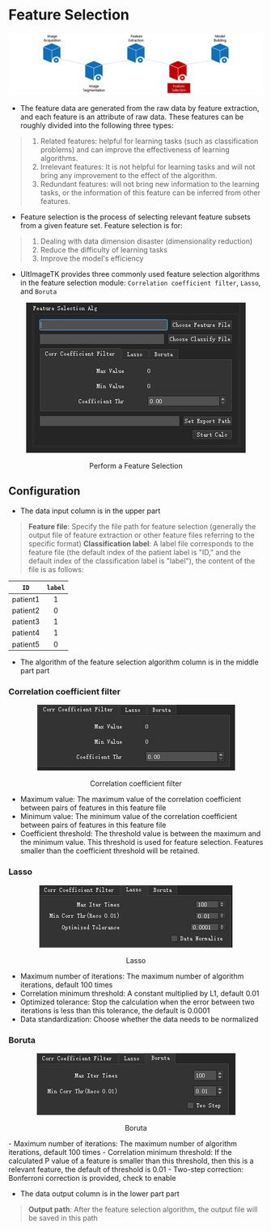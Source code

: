 # Feature Selection

<center>

![process_of_radiomics_image_acquisition](./imgs/pipeline_4.png)

</center>

- The feature data are generated from the raw data by feature extraction, and each feature is an attribute of raw data. These features can be roughly divided into the following three types:
> 1. Related features: helpful for learning tasks (such as classification problems) and can improve the effectiveness of learning algorithms.
> 2. Irrelevant features: It is not helpful for learning tasks and will not bring any improvement to the effect of the algorithm.
> 3. Redundant features: will not bring new information to the learning tasks, or the information of this feature can be inferred from other features.

- Feature selection is the process of selecting relevant feature subsets from a given feature set. Feature selection is for:
> 1. Dealing with data dimension disaster (dimensionality reduction)
> 2. Reduce the difficulty of learning tasks
> 3. Improve the model's efficiency

- UltImageTK provides three commonly used feature selection algorithms in the feature selection module: `Correlation coefficient filter`, `Lasso`, and `Boruta`
<center>

![process_of_radiomics_image_acquisition](./imgs/feature_select.png)

Perform a Feature Selection
</center>


## Configuration
- The data input column is in the upper part
> **Feature file**: Specify the file path for feature selection (generally the output file of feature extraction or other feature files referring to the specific format)
> **Classification label**: A label file corresponds to the feature file (the default index of the patient label is "ID," and the default index of the classification label is "label"), the content of the file is as follows:
<center>

|**`ID`**       |   **`label`**        | 
|:-:            |   :-:          |
|patient1       |   1        | 
|patient2       |   0      |
|patient3       |   1      |
|patient4       |   1      |
|patient5       |   0      |

</center>

- The algorithm of the feature selection algorithm column is in the middle part part
### Correlation coefficient filter

<center>

![process_of_radiomics_image_acquisition](./imgs/correlation_coefficient.png)

Correlation coefficient filter
</center>

- Maximum value: The maximum value of the correlation coefficient between pairs of features in this feature file
- Minimum value: The minimum value of the correlation coefficient between pairs of features in this feature file
- Coefficient threshold: The threshold value is between the maximum and the minimum value. This threshold is used for feature selection. Features smaller than the coefficient threshold will be retained.

### Lasso
<center>

![process_of_radiomics_image_acquisition](./imgs/lasso.png)

Lasso
</center>

- Maximum number of iterations: The maximum number of algorithm iterations, default 100 times
- Correlation minimum threshold: A constant multiplied by L1, default 0.01
- Optimized tolerance: Stop the calculation when the error between two iterations is less than this tolerance, the default is 0.0001
- Data standardization: Choose whether the data needs to be normalized

### Boruta

<center>

![process_of_radiomics_image_acquisition](./imgs/boruta.png)

Boruta
</center>
    - Maximum number of iterations: The maximum number of algorithm iterations, default 100 times
    - Correlation minimum threshold: If the calculated P value of a feature is smaller than this threshold, then this is a relevant feature, the default of threshold is 0.01
    - Two-step correction: Bonferroni correction is provided, check to enable

- The data output column is in the lower part part
> **Output path**: After the feature selection algorithm, the output file will be saved in this path
